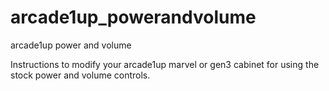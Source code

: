 # arcade1up_powerandvolume
arcade1up power and volume

Instructions to modify your arcade1up marvel or gen3 cabinet for using the stock power and volume controls. 
